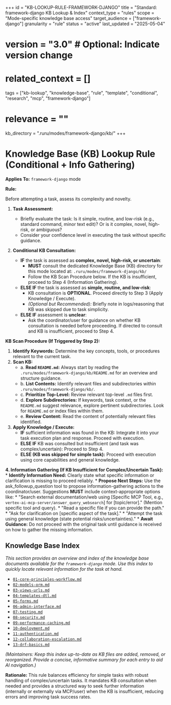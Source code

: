+++
id = "KB-LOOKUP-RULE-FRAMEWORK-DJANGO"
title = "Standard: framework-django KB Lookup & Index"
context_type = "rules"
scope = "Mode-specific knowledge base access"
target_audience = ["framework-django"]
granularity = "rule"
status = "active"
last_updated = "2025-05-04"
# version = "3.0" # Optional: Indicate version change
# related_context = []
tags = ["kb-lookup", "knowledge-base", "rule", "template", "conditional", "research", "mcp", "framework-django"]
# relevance = ""
kb_directory = ".ruru/modes/framework-django/kb/"
+++

# Knowledge Base (KB) Lookup Rule (Conditional + Info Gathering)

**Applies To:** `framework-django` mode

**Rule:**

Before attempting a task, assess its complexity and novelty.

1.  **Task Assessment:**
    *   Briefly evaluate the task: Is it simple, routine, and low-risk (e.g., standard command, minor text edit)? Or is it complex, novel, high-risk, or ambiguous?
    *   Consider your confidence level in executing the task without specific guidance.

2.  **Conditional KB Consultation:**
    *   **IF** the task is assessed as **complex, novel, high-risk, or uncertain**:
        *   **MUST** consult the dedicated Knowledge Base (KB) directory for this mode located at: `.ruru/modes/framework-django/kb/`
        *   Follow the KB Scan Procedure below. If the KB is insufficient, proceed to Step 4 (Information Gathering).
    *   **ELSE IF** the task is assessed as **simple, routine, and low-risk**:
        *   KB consultation is **OPTIONAL**. Proceed directly to Step 3 (Apply Knowledge / Execute).
        *   *(Optional but Recommended):* Briefly note in logs/reasoning that KB was skipped due to task simplicity.
    *   **ELSE IF** assessment is **unclear**:
        *   Ask the coordinator/user for guidance on whether KB consultation is needed before proceeding. If directed to consult and KB is insufficient, proceed to Step 4.

**KB Scan Procedure (If Triggered by Step 2):**

1.  **Identify Keywords:** Determine the key concepts, tools, or procedures relevant to the current task.
2.  **Scan KB:**
    *   a. **Read `README.md`:** Always start by reading the `.ruru/modes/framework-django/kb/README.md` for an overview and structure guidance.
    *   b. **List Contents:** Identify relevant files and subdirectories within `.ruru/modes/framework-django/kb/`.
    *   c. **Prioritize Top-Level:** Review relevant top-level `.md` files first.
    *   d. **Explore Subdirectories:** If keywords, task context, or the `README.md` suggest relevance, explore pertinent subdirectories. Look for `README.md` or index files within them.
    *   e. **Review Content:** Read the content of potentially relevant files identified.
3.  **Apply Knowledge / Execute:**
    *   **IF** sufficient information was found in the KB: Integrate it into your task execution plan and response. Proceed with execution.
    *   **ELSE IF** KB was consulted but insufficient (and task was complex/uncertain): Proceed to Step 4.
    *   **ELSE (KB was skipped for simple task):** Proceed with execution using core capabilities and general knowledge.

**4. Information Gathering (If KB Insufficient for Complex/Uncertain Task):**
    *   **Identify Information Need:** Clearly state what specific information or clarification is missing to proceed reliably.
    *   **Propose Next Steps:** Use the ask_followup_question tool to propose information-gathering actions to the coordinator/user. Suggestions **MUST** include context-appropriate options like:
        *   "Search external documentation/web using [Specific MCP Tool, e.g., `vertex-ai-mcp-server/answer_query_websearch`] for [topic/error]." (Mention specific tool and query).
        *   "Read a specific file if you can provide the path."
        *   "Ask for clarification on [specific aspect of the task]."
        *   "Attempt the task using general knowledge (state potential risks/uncertainties)."
    *   **Await Guidance:** Do not proceed with the original task until guidance is received on how to gather the missing information.

## Knowledge Base Index

*This section provides an overview and index of the knowledge base documents available for the `framework-django` mode. Use this index to quickly locate relevant information for the task at hand.*

*   [`01-core-principles-workflow.md`](./01-core-principles-workflow.md)
*   [`02-models-orm.md`](./02-models-orm.md)
*   [`03-views-urls.md`](./03-views-urls.md)
*   [`04-templates-dtl.md`](./04-templates-dtl.md)
*   [`05-forms.md`](./05-forms.md)
*   [`06-admin-interface.md`](./06-admin-interface.md)
*   [`07-testing.md`](./07-testing.md)
*   [`08-security.md`](./08-security.md)
*   [`09-performance-caching.md`](./09-performance-caching.md)
*   [`10-deployment.md`](./10-deployment.md)
*   [`11-authentication.md`](./11-authentication.md)
*   [`12-collaboration-escalation.md`](./12-collaboration-escalation.md)
*   [`13-drf-basics.md`](./13-drf-basics.md)

*(Maintainers: Keep this index up-to-date as KB files are added, removed, or reorganized. Provide a concise, informative summary for each entry to aid AI navigation.)*


**Rationale:** This rule balances efficiency for simple tasks with robust handling of complex/uncertain tasks. It mandates KB consultation when needed and provides a structured way to seek further information (internally or externally via MCP/user) when the KB is insufficient, reducing errors and improving task success rates.
